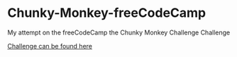 # Chunky-Monkey-freeCodeCamp

My attempt on the freeCodeCamp the Chunky Monkey Challenge Challenge

[Challenge can be found here](https://www.freecodecamp.org/learn/javascript-algorithms-and-data-structures/basic-algorithm-scripting/chunky-monkey)